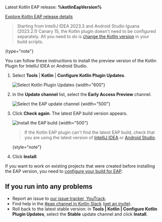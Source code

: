[//]: # (title: Install the EAP Plugin for IntelliJ IDEA or Android Studio)

<microformat>
    <p>Latest Kotlin EAP release: <strong>%kotlinEapVersion%</strong></p>
    <p><a href="eap.md#build-details">Explore Kotlin EAP release details</a></p>
</microformat>

> Starting from IntelliJ IDEA 2023.3 and Android Studio Iguana (2023.2.1) Canary 15, the Kotlin plugin doesn't need to be
> configured separately. All you need to do is [change the Kotlin version](configure-build-for-eap.md) in your build scripts.
> 
{type="note"}

You can follow these instructions to install the preview version of the Kotlin Plugin for IntelliJ IDEA or Android Studio.

1. Select **Tools** | **Kotlin** | **Configure Kotlin Plugin Updates**. 
    
   ![Select Kotlin Plugin Updates](idea-kotlin-plugin-updates.png)
   {width="600"}
    
2. In the **Update channel** list, select the **Early Access Preview** channel.
    
    ![Select the EAP update channel](idea-kotlin-update-channel.png)
    {width="500"}

3. Click **Check again**. The latest EAP build version appears.

    ![Install the EAP build](idea-latest-kotlin-eap.png)
    {width="500"}
   
   > If the Kotlin EAP plugin can't find the latest EAP build, check that you are using the latest version of [IntelliJ IDEA](https://www.jetbrains.com/help/idea/update.html) or [Android Studio](https://developer.android.com/studio/intro/update).
   >
   {style="note"}

4. Click **Install**. 

If you want to work on existing projects that were created before installing the EAP version, you need to [configure your build for EAP](configure-build-for-eap.md). 

## If you run into any problems

* Report an issue to [our issue tracker, YouTrack](https://kotl.in/issue).
* Find help in the [#eap channel in Kotlin Slack](https://app.slack.com/client/T09229ZC6/C0KLZSCHF) ([get an invite](https://surveys.jetbrains.com/s3/kotlin-slack-sign-up)).
* Roll back to the latest stable version: in **Tools | Kotlin | Configure Kotlin Plugin Updates**, select the **Stable**
  update channel and click **Install**.